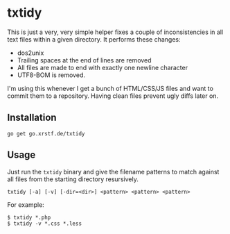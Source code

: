 # txtidy

This is just a very, very simple helper fixes a couple of inconsistencies in all
text files within a given directory. It performs these changes:

* dos2unix
* Trailing spaces at the end of lines are removed
* All files are made to end with exactly one newline character
* UTF8-BOM is removed.

I'm using this whenever I get a bunch of HTML/CSS/JS files and want to commit
them to a repository. Having clean files prevent ugly diffs later on.

## Installation

```
go get go.xrstf.de/txtidy
```

## Usage

Just run the ``txtidy`` binary and give the filename patterns to match against
all files from the starting directory resursively.

    txtidy [-a] [-v] [-dir=<dir>] <pattern> <pattern> <pattern>

For example:

    $ txtidy *.php
    $ txtidy -v *.css *.less
